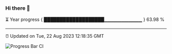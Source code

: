 ### Hi there 👋

⏳ Year progress { ███████████████████▁▁▁▁▁▁▁▁▁▁▁ } 63.98 %

---

⏰ Updated on Tue, 22 Aug 2023 12:18:35 GMT

![Progress Bar CI](https://github.com/liununu/liununu/workflows/Progress%20Bar%20CI/badge.svg)
